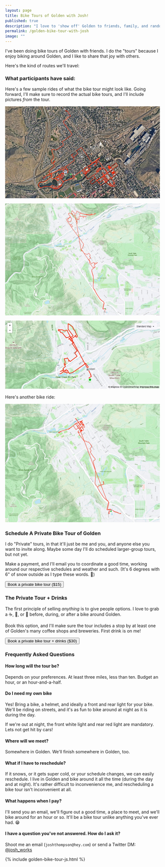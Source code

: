 ```yaml
---
layout: page
title: Bike Tours of Golden with Josh!
published: true
description: "I love to 'show off' Golden to friends, family, and random acquintances. "
permalink: /golden-bike-tour-with-josh
image: ""
---
```


I've been doing bike tours of Golden with friends. I do the "tours" because I enjoy biking around Golden, and I like to share that joy with others. 

Here's the kind of routes we'll travel:

### What participants have said:

Here's a few sample rides of what the bike tour might look like. Going forward, I'll make sure to record the actual bike tours, and I'll include pictures _from_ the tour.

[![a long bike ride](/_pages/golden-bike-tour/strava-map-0.jpg)](https://www.strava.com/activities/4344289594)

[![a golden bikeride](/_pages/golden-bike-tour/strava-trip-03.jpg)](https://www.strava.com/activities/4055046912)

[![biking around Golden](/_pages/golden-bike-tour/strava-map-01.jpg)](https://www.strava.com/activities/4234838580)

Here's another bike ride:

[![Another bike around Golden](/_pages/golden-bike-tour/strava-map-02.jpg)](https://www.strava.com/activities/4060325423)


### Schedule A Private Bike Tour of Golden

I do "Private" tours, in that it'll just be me and you, and anyone else you want to invite along. Maybe some day I'll do scheduled larger-group tours, but not yet.

Make a payment, and I'll email you to coordinate a good time, working around our respective schedules and weather and such. (It's 6 degrees with 6" of snow outside as I type these words. 🥶)

<button
  id="checkout-button-sku_IGM8Pq01QMHGdP"
  class="stripe_button"
  role="link"
  type="button">
  Book a private bike tour ($15)
</button>

<div id="error-message"></div>



### The Private Tour + Drinks

The first principle of selling _anything_ is to give people options. I love to grab a ☕️, 🍻, or 🍷 before, during, or after a bike around Golden. 

Book this option, and I'll make sure the tour includes a stop by at least one of Golden's many coffee shops and breweries. First drink is on me!

<button
  class="stripe_button"
  id="checkout-button-sku_IGMDluUS1LM4Ok"
  role="link"
  type="button">
  Book a private bike tour + drinks ($30)
</button>

<div id="error-message"></div>


### Frequently Asked Questions

#### How long will the tour be?

Depends on your preferences. At least three miles, less than ten. Budget an hour, or an hour-and-a-half.

#### Do I need my own bike

Yes! Bring a bike, a helmet, and ideally a front and rear light for your bike. We'll be riding on streets, and it's as fun to bike around at night as it is during the day.

If we're out at night, the front white light and rear red light are mandatory. Lets not get hit by cars!

#### Where will we meet?

Somewhere in Golden. We'll finish somewhere in Golden, too. 

#### What if I have to reschedule?

If it snows, or it gets super cold, or your schedule changes, we can easily reschedule. I live in Golden and bike around it all the time (during the day and at night). It's rather difficult to inconvenience me, and rescheduling a bike tour isn't inconvenient at all.

#### What happens when I pay?

I'll send you an email, we'll figure out a good time, a place to meet, and we'll bike around for an hour or so. It'll be a bike tour unlike anything you've ever had. 😁

#### I have a question you've not answered. How do I ask it?

Shoot me an email (`joshthompson@hey.com`) or send a Twitter DM: [@josh_works](https://twitter.com/josh_works)

{% include golden-bike-tour-js.html %}